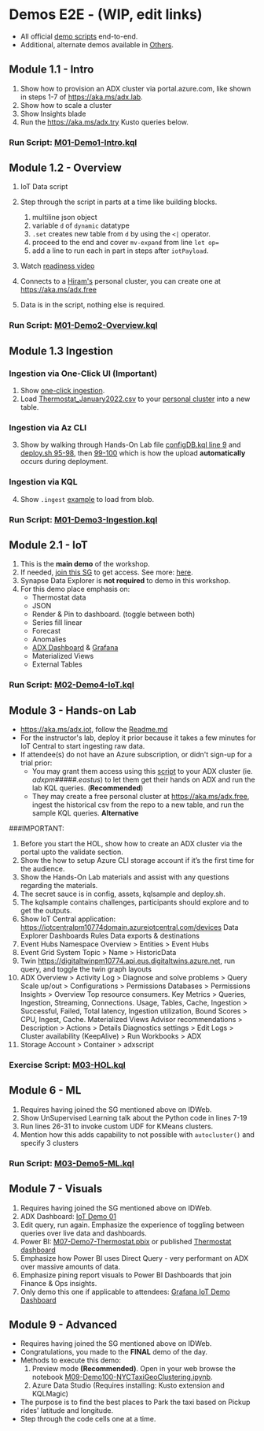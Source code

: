 # Demos E2E - (WIP, edit links)

- All official [demo scripts](/assets/OfficialDemos/) end-to-end.
- Additional, alternate demos available in [Others](/assets/OfficialDemos/Others).

## Module 1.1 - Intro
1. Show how to provision an ADX cluster via portal.azure.com, like shown in steps 1-7 of https://aka.ms/adx.lab.  
2. Show how to scale a cluster
3. Show Insights blade
4. Run the https://aka.ms/adx.try Kusto queries below. 

### Run Script: [M01-Demo1-Intro.kql](M01-Demo1-Intro.kql) 


## Module 1.2 - Overview
1. IoT Data script
2. Step through the script in parts at a time like building blocks.
   1. multiline json object
   2. variable `d` of `dynamic` datatype
   3. `.set` creates new table from `d` by using the `<|` operator.
   4. proceed to the end and cover `mv-expand` from line `let op=`
   5. add a line to run each in part in steps after `iotPayload`.
   
3. Watch [readiness video](https://msit.microsoftstream.com/video/1776a78a-515f-481d-b03d-70f13628ef04?st=1421)
4. Connects to a [Hiram's](https://aka.ms/hiram) personal cluster, you can create one at https://aka.ms/adx.free
5. Data is in the script, nothing else is required.

### Run Script: [M01-Demo2-Overview.kql](M01-Demo2-Overview.kql) 


## Module 1.3 Ingestion
### Ingestion via One-Click UI (**Important**)
1. Show [one-click ingestion](https://docs.microsoft.com/azure/data-explorer/ingest-data-one-click).
2. Load [Thermostat_January2022.csv](https://github.com/Azure/ADXIoTAnalytics/blob/main/config/Thermostat_January2022.csv) to your [personal cluster](https://aka.ms/adx.free) into a new table.

### Ingestion via Az CLI 
3. Show by walking through Hands-On Lab file [configDB.kql line 9](https://github.com/Azure/ADXIoTAnalytics/blob/0c8ce64c00c8277a3510b69f4aa897ec0b87e89a/config/configDB.kql#L9) and [deploy.sh 95-98](https://github.com/Azure/ADXIoTAnalytics/blob/0c8ce64c00c8277a3510b69f4aa897ec0b87e89a/deploy.sh#L95), then [99-100](https://github.com/Azure/ADXIoTAnalytics/blob/0c8ce64c00c8277a3510b69f4aa897ec0b87e89a/deploy.sh#L99) which is how the upload **automatically** occurs during deployment.

### Ingestion via KQL
4. Show `.ingest` [example](https://docs.microsoft.com/azure/data-explorer/kusto/management/data-ingestion/ingest-from-storage) to load from blob.

### Run Script: [M01-Demo3-Ingestion.kql](M01-Demo3-Ingestion.kql) 


## Module 2.1 - IoT
1. This is the **main demo** of the workshop. 
2. If needed, [join this SG](https://idwebelements/GroupManagement.aspx?Group=adxdemoenv&Operation=join) to get access. See more: [here](https://dev.azure.com/CEandS/Azure-Data-Explorer/_git/ADX-with-IoT-Analytics?path=/Demos/Backpocket/IoTCustomerStoriesWithADX/readme.md).
3. Synapse Data Explorer is **not required** to demo in this workshop. 
3. For this demo place emphasis on: 
   * Thermostat data
   * JSON
   * Render & Pin to dashboard. (toggle between both)
   * Series fill linear
   * Forecast
   * Anomalies
   * [ADX Dashboard](https://dataexplorer.azure.com/dashboards/474edab9-00cf-4b9e-b785-8669b90c01e4?startTime=24hours&endTime=now&Device_Id=637085868243706792) & [Grafana](https://kustografanademo.scus.azgrafana.io/d/RmU02Dtnz/iot-demo-dashboard?orgId=1&var-Devices=1iqisxd5v6e&var-Devices=1k4gso7qv5y&from=1637640911640&to=1637684111640)
   * Materialized Views
   * External Tables

### Run Script: [M02-Demo4-IoT.kql](M02-Demo4-IoT.kql) 


## Module 3 - Hands-on Lab 
* https://aka.ms/adx.iot, follow the [Readme.md](https://github.com/Azure/ADXIoTAnalytics#readme)
* For the instructor's lab, deploy it prior because it takes a few minutes for IoT Central to start ingesting raw data.
* If attendee(s) do not have an Azure subscription, or didn't sign-up for a trial prior:
   * You may grant them access using this [script](assets/OfficialDemos/Others/0_AddAccess.kql) to your ADX cluster (ie. *adxpm#####.eastus*) to let them get their hands on ADX and run the lab KQL queries. (**Recommended**)
   * They may create a free personal cluster at https://aka.ms/adx.free, ingest the historical csv from the repo to a new table, and run the sample KQL queries. **Alternative**

###IMPORTANT: 
1. Before you start the HOL, show how to create an ADX cluster via the portal upto the validate section. 
2. Show the how to setup Azure CLI storage account if it’s the first time for the audience.
3. Show the Hands-On Lab materials and assist with any questions regarding the materials.
4. The secret sauce is in config, assets, kqlsample and deploy.sh.
5. The kqlsample contains challenges, participants should explore and to get the outputs.
4. Show IoT Central application: https://iotcentralpm10774domain.azureiotcentral.com/devices
Data Explorer
Dashboards
Rules
Data exports & destinations
5. Event Hubs Namespace Overview > Entities > Event Hubs
6. Event Grid System Topic > Name > HistoricData
7. Twin https://digitaltwinpm10774.api.eus.digitaltwins.azure.net, run query, and toggle the twin graph layouts
8. ADX 
Overview > Activity Log > Diagnose and solve problems > Query
Scale up/out > Configurations > Permissions
Databases > Permissions
Insights > Overview Top resource consumers. Key Metrics > Queries,  Ingestion, Streaming, Connections. Usage, Tables, Cache, Ingestion > Successful, Failed, Total latency, Ingestion utilization, Bound Scores > CPU, Ingest, Cache. Materialized Views
Advisor recommendations > Description > Actions > Details
Diagnostics settings > Edit
Logs > Cluster availability (KeepAlive) > Run 
Workbooks > ADX
9. Storage Account > Container > adxscript

### Exercise Script: [M03-HOL.kql](M03-HOL.kql) 


## Module 6 - ML
1. Requires having joined the SG mentioned above on IDWeb.
2. Show UnSupervised Learning talk about the Python code in lines 7-19
3. Run lines 26-31 to invoke custom UDF for KMeans clusters.
4. Mention how this adds capability to not possible with `autocluster()` and specify 3 clusters

### Run Script: [M03-Demo5-ML.kql](M06-Demo5-ML.kql) 


## Module 7 - Visuals
1. Requires having joined the SG mentioned above on IDWeb.
1. ADX Dashboard: [IoT Demo 01](https://dataexplorer.azure.com/dashboards/474edab9-00cf-4b9e-b785-8669b90c01e4?startTime=24hours&endTime=now&Device_Id=637085868243706792)
2. Edit query, run again. Emphasize the experience of toggling between queries over live data and dashboards.
3. Power BI: [M07-Demo7-Thermostat.pbix](assets/OfficialDemos/M07-Demo7-Thermostat.pbix) or published [Thermostat dashboard](https://msit.powerbi.com/links/heOSdYKjLz?ctid=72f988bf-86f1-41af-91ab-2d7cd011db47&pbi_source=linkShare)
4. Emphasize how Power BI uses Direct Query - very performant on ADX over massive amounts of data. 
5. Emphasize pining report visuals to Power BI Dashboards that join Finance & Ops insights.
6. Only demo this one if applicable to attendees: [Grafana IoT Demo Dashboard](https://kustografanademo.scus.azgrafana.io/d/RmU02Dtnz/iot-demo-dashboard?orgId=1&var-Devices=1iqisxd5v6e&var-Devices=1k4gso7qv5y&from=1637640911640&to=1637684111640)


## Module 9 - Advanced 
* Requires having joined the SG mentioned above on IDWeb.
* Congratulations, you made to the **FINAL** demo of the day.
* Methods to execute this demo:
   1. Preview mode **(Recommended)**. Open in your web browse the notebook [M09-Demo100-NYCTaxiGeoClustering.ipynb](M09-Demo100-NYCTaxiGeoClustering.ipynb).
   2. Azure Data Studio (Requires installing: Kusto extension and KQLMagic)
* The purpose is to find the best places to Park the taxi based on Pickup rides' latitude and longitude.
* Step through the code cells one at a time. 
